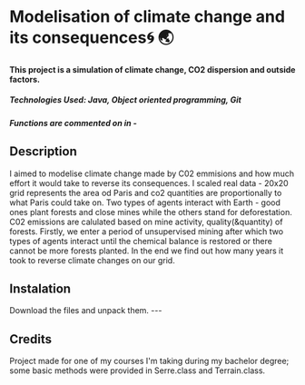 # Modelisation of climate change and its consequences🌀 🌏
#### This project is a simulation of climate change, CO2 dispersion and outside factors. 
##### Technologies Used: Java, Object oriented programming, Git
##### Functions are commented on in - 

## Description 
I aimed to modelise climate change made by C02 emmisions and how much effort it would take to reverse its consequences. 
I scaled real data - 20x20 grid represents the area od Paris and co2 quantities are proportionally to what Paris could take on. 
Two types of agents interact with Earth - good ones plant forests and close mines while the others stand for deforestation. C02 emissions are calulated based on mine activity, quality(&quantity) of forests.
Firstly, we enter a period of unsupervised mining after which two types of agents interact until the chemical balance is restored or there cannot be more forests planted. 
In the end we find out how many years it took to reverse climate changes on our grid.

## Instalation
Download the files and unpack them. ---


## Credits
Project made for one of my courses I'm taking during my bachelor degree; some basic methods were provided in Serre.class and Terrain.class.


